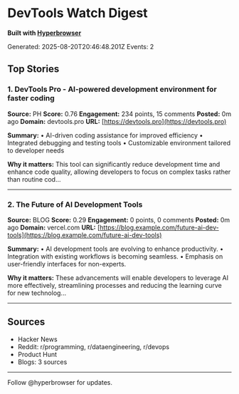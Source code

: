 # DevTools Watch Digest

**Built with [Hyperbrowser](https://hyperbrowser.ai)**

Generated: 2025-08-20T20:46:48.201Z
Events: 2

## Top Stories

### 1. DevTools Pro - AI-powered development environment for faster coding

**Source:** PH
**Score:** 0.76
**Engagement:** 234 points, 15 comments
**Posted:** 0m ago
**Domain:** devtools.pro
**URL:** [https://devtools.pro](https://devtools.pro)

**Summary:**
• AI-driven coding assistance for improved efficiency
• Integrated debugging and testing tools
• Customizable environment tailored to developer needs

**Why it matters:**
This tool can significantly reduce development time and enhance code quality, allowing developers to focus on complex tasks rather than routine cod...

---

### 2. The Future of AI Development Tools

**Source:** BLOG
**Score:** 0.29
**Engagement:** 0 points, 0 comments
**Posted:** 0m ago
**Domain:** vercel.com
**URL:** [https://blog.example.com/future-ai-dev-tools](https://blog.example.com/future-ai-dev-tools)

**Summary:**
• AI development tools are evolving to enhance productivity. • Integration with existing workflows is becoming seamless. • Emphasis on user-friendly interfaces for non-experts.

**Why it matters:**
These advancements will enable developers to leverage AI more effectively, streamlining processes and reducing the learning curve for new technolog...

---


## Sources

- Hacker News
- Reddit: r/programming, r/dataengineering, r/devops
- Product Hunt
- Blogs: 3 sources

---

Follow @hyperbrowser for updates.
